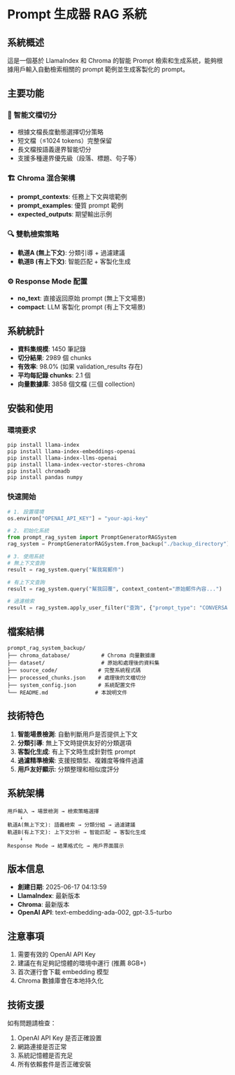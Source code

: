 # Prompt 生成器 RAG 系統

## 系統概述

這是一個基於 LlamaIndex 和 Chroma 的智能 Prompt 檢索和生成系統，能夠根據用戶輸入自動檢索相關的 prompt 範例並生成客製化的 prompt。

## 主要功能

### 🔧 智能文檔切分
- 根據文檔長度動態選擇切分策略
- 短文檔（≤1024 tokens）完整保留
- 長文檔按語義邊界智能切分
- 支援多種邊界優先級（段落、標題、句子等）

### 🏗️ Chroma 混合架構
- **prompt_contexts**: 任務上下文與壞範例
- **prompt_examples**: 優質 prompt 範例  
- **expected_outputs**: 期望輸出示例

### 🔍 雙軌檢索策略
- **軌道A (無上下文)**: 分類引導 + 過濾建議
- **軌道B (有上下文)**: 智能匹配 + 客製化生成

### ⚙️ Response Mode 配置
- **no_text**: 直接返回原始 prompt (無上下文場景)
- **compact**: LLM 客製化 prompt (有上下文場景)

## 系統統計

- **資料集規模**: 1450 筆記錄
- **切分結果**: 2989 個 chunks
- **有效率**: 98.0% (如果 validation_results 存在)
- **平均每記錄 chunks**: 2.1 個
- **向量數據庫**: 3858 個文檔 (三個 collection)

## 安裝和使用

### 環境要求
```bash
pip install llama-index
pip install llama-index-embeddings-openai
pip install llama-index-llms-openai
pip install llama-index-vector-stores-chroma
pip install chromadb
pip install pandas numpy
```

### 快速開始
```python
# 1. 設置環境
os.environ["OPENAI_API_KEY"] = "your-api-key"

# 2. 初始化系統
from prompt_rag_system import PromptGeneratorRAGSystem
rag_system = PromptGeneratorRAGSystem.from_backup("./backup_directory")

# 3. 使用系統
# 無上下文查詢
result = rag_system.query("幫我寫郵件")

# 有上下文查詢  
result = rag_system.query("幫我回覆", context_content="原始郵件內容...")

# 過濾檢索
result = rag_system.apply_user_filter("查詢", {"prompt_type": "CONVERSATIONAL"})
```

## 檔案結構

```
prompt_rag_system_backup/
├── chroma_database/          # Chroma 向量數據庫
├── dataset/                  # 原始和處理後的資料集
├── source_code/             # 完整系統程式碼
├── processed_chunks.json    # 處理後的文檔切分
├── system_config.json       # 系統配置文件
└── README.md               # 本說明文件
```

## 技術特色

1. **智能場景檢測**: 自動判斷用戶是否提供上下文
2. **分類引導**: 無上下文時提供友好的分類選項
3. **客製化生成**: 有上下文時生成針對性 prompt
4. **過濾精準檢索**: 支援按類型、複雜度等條件過濾
5. **用戶友好顯示**: 分類整理和相似度評分

## 系統架構

```
用戶輸入 → 場景檢測 → 檢索策略選擇
    ↓
軌道A(無上下文): 語義檢索 → 分類分組 → 過濾建議
軌道B(有上下文): 上下文分析 → 智能匹配 → 客製化生成
    ↓
Response Mode → 結果格式化 → 用戶界面展示
```

## 版本信息

- **創建日期**: 2025-06-17 04:13:59
- **LlamaIndex**: 最新版本
- **Chroma**: 最新版本
- **OpenAI API**: text-embedding-ada-002, gpt-3.5-turbo

## 注意事項

1. 需要有效的 OpenAI API Key
2. 建議在有足夠記憶體的環境中運行 (推薦 8GB+)
3. 首次運行會下載 embedding 模型
4. Chroma 數據庫會在本地持久化

## 技術支援

如有問題請檢查：
1. OpenAI API Key 是否正確設置
2. 網路連接是否正常
3. 系統記憶體是否充足
4. 所有依賴套件是否正確安裝
